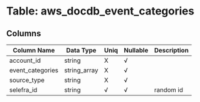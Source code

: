 # Table: aws_docdb_event_categories

## Columns 

|  Column Name   |  Data Type  | Uniq | Nullable | Description | 
|  ----  | ----  | ----  | ----  | ---- | 
| account_id | string | X | √ |  | 
| event_categories | string_array | X | √ |  | 
| source_type | string | X | √ |  | 
| selefra_id | string | √ | √ | random id | 


